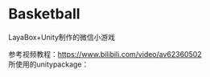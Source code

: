 # Basketball
LayaBox+Unity制作的微信小游戏

参考视频教程：https://www.bilibili.com/video/av62360502  
所使用的unitypackage：
